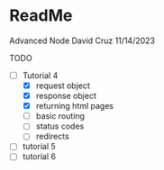 # ReadMe

Advanced Node
David Cruz
11/14/2023

TODO

- [ ] Tutorial 4
  - [x] request object
  - [x] response object
  - [x] returning html pages
  - [ ] basic routing
  - [ ] status codes
  - [ ] redirects
- [ ] tutorial 5
- [ ] tutorial 6
